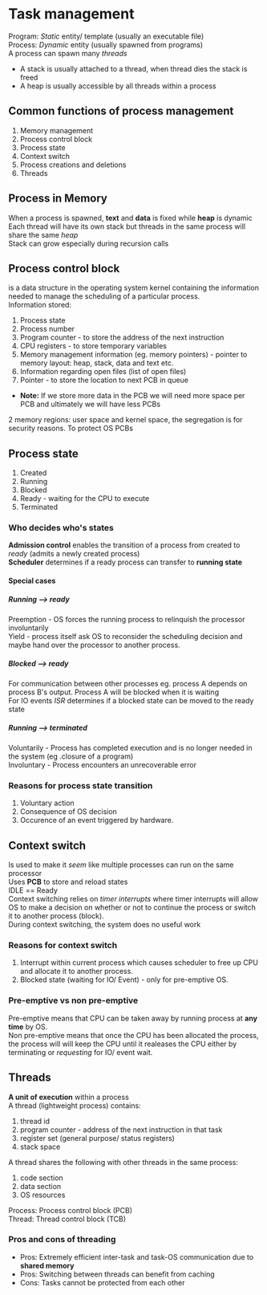 # Task management

Program: *Static* entity/ template (usually an executable file)  
Process: *Dynamic* entity (usually spawned from programs)  
A process can spawn many *threads*

- A stack is usually attached to a thread, when thread dies the stack is freed
- A heap is usually accessible by all threads within a process

## Common functions of process management 
1. Memory management 
2. Process control block 
3. Process state
4. Context switch 
5. Process creations and deletions 
6. Threads


## Process in Memory
When a process is spawned, **text** and **data** is fixed while **heap** is dynamic  
Each thread will have its own stack but threads in the same process will share the same *heap*  
Stack can grow especially during recursion calls

## Process control block 
is a data structure in the operating system kernel containing the information needed to manage the scheduling of a particular process.  
Information stored: 
1. Process state
2. Process number
3. Program counter - to store the address of the next instruction
4. CPU registers - to store temporary variables
5. Memory management information (eg. memory pointers) - pointer to memory layout: heap, stack, data and text etc. 
6. Information regarding open files (list of open files)
7. Pointer - to store the location to next PCB in queue

- **Note:** If we store more data in the PCB we will need more space per PCB and ultimately we will have less PCBs 

2 memory regions: user space and kernel space, the segregation is for security reasons. To protect OS PCBs  

## Process state 
1. Created
2. Running
3. Blocked
4. Ready - waiting for the CPU to execute
5. Terminated

### Who decides who's states
**Admission control** enables the transition of a process from created to *ready* (admits a newly created process)  
**Scheduler** determines if a ready process can transfer to **running state**  

#### Special cases
##### Running --> ready  
Preemption - OS forces the running process to relinquish the processor involuntarily  
Yield - process itself ask OS to reconsider the scheduling decision and maybe hand over the processor to another process.  

##### Blocked --> ready
For communication between other processes eg. process A depends on process B's output. Process A will be blocked when it is waiting  
For IO events *ISR* determines if a blocked state can be moved to the ready state  

##### Running --> terminated
Voluntarily - Process has completed execution and is no longer needed in the system (eg .closure of a program)  
Involuntary - Process encounters an unrecoverable error  

### Reasons for process state transition
1. Voluntary action
2. Consequence of OS decision
3. Occurence of an event triggered by hardware. 

## Context switch 
Is used to make it *seem* like multiple processes can run on the same processor  
Uses **PCB** to store and reload states  
IDLE == Ready  
Context switching relies on *timer interrupts* where timer interrupts will allow OS to make a decision on whether or not to continue the process or switch it to another process (block).  
During context switching, the system does no useful work  

### Reasons for context switch
1. Interrupt within current process which causes scheduler to free up CPU and allocate it to another process.
2. Blocked state (waiting for IO/ Event) - only for pre-emptive OS.

### Pre-emptive vs non pre-emptive
Pre-emptive means that CPU can be taken away by running process at **any time** by OS.  
Non pre-emptive means that once the CPU has been allocated the process, the process will will keep the CPU until it realeases the CPU either by terminating or *requesting* for IO/ event wait. 

## Threads
**A unit of execution** within a process  
A thread (lightweight process) contains: 
1. thread id
2. program counter - address of the next instruction in that task
3. register set (general purpose/ status registers)
4. stack space

A thread shares the following with other threads in the same process: 
1. code section 
2. data section 
3. OS resources

Process: Process control block (PCB)  
Thread: Thread control block (TCB)  

### Pros and cons of threading 
- Pros: Extremely efficient inter-task and task-OS communication due to **shared memory**
- Pros: Switching between threads can benefit from caching
- Cons: Tasks cannot be protected from each other
